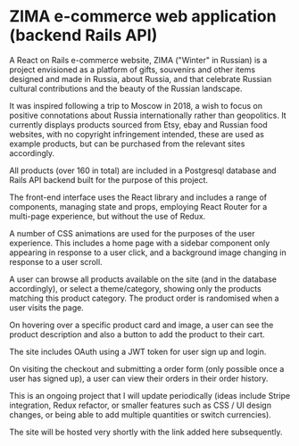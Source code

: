 # ZIMA e-commerce web application (backend Rails API)

A React on Rails e-commerce website, ZIMA ("Winter" in Russian) is a project envisioned as a platform of gifts, souvenirs and other items designed and made in Russia, about Russia, and that celebrate Russian cultural contributions and the beauty of the Russian landscape.

It was inspired following a trip to Moscow in 2018, a wish to focus on positive connotations about Russia internationally rather than geopolitics. It currently displays products sourced from Etsy, ebay and Russian food websites, with no copyright infringement intended, these are used as example products, but can be purchased from the relevant sites accordingly.

All products (over 160 in total) are included in a Postgresql database and Rails API backend built for the purpose of this project.

The front-end interface uses the React library and includes a range of components, managing state and props, employing React Router for a multi-page experience, but without the use of Redux.

A number of CSS animations are used for the purposes of the user experience. This includes a home page with a sidebar component only appearing in response to a user click, and a background image changing in response to a user scroll.

A user can browse all products available on the site (and in the database accordingly), or select a theme/category, showing only the products matching this product category. The product order is randomised when a user visits the page.

On hovering over a specific product card and image, a user can see the product description and also a button to add the product to their cart.

The site includes OAuth using a JWT token for user sign up and login.

On visiting the checkout and submitting a order form (only possible once a user has signed up), a user can view their orders in their order history.

This is an ongoing project that I will update periodically (ideas include Stripe integration, Redux refactor, or smaller features such as CSS / UI design changes, or being able to add multiple quantities or switch currencies).

The site will be hosted very shortly with the link added here subsequently.

